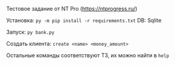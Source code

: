 Тестовое задание от NT Pro (https://ntprogress.ru/)

Установка:
`py -m pip install -r requirements.txt`
DB: Sqlite

Запуск:
`py bank.py`

Создать клиента:
`create <name> <money_amount>`

Остальные команды соответствуют ТЗ, их можно найти в `help`
